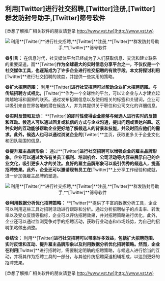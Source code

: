 ## **利用**[Twitter]**进行社交招聘,**[Twitter]**注册,**[Twitter]**群发防封号助手,**[Twitter]**筛号软件**

[😍想了解推广相关软件的朋友请登录 http://www.vst.tw](http://www.vst.tw)

 <center><img src="https://vst.tw/MP4/tuiguang/png/3.png" alt="利用**[Twitter]**进行社交招聘,**[Twitter]**注册,**[Twitter]**群发防封号助手,**[Twitter]**筛号软件"></center>

**😄引言：**
在信息时代，社交媒体平台已经成为了人们获取信息、交流和建立联系的重要渠道。而**[Twitter]**作为全球最大的实时信息分享平台之一，不仅仅是一个社交媒体工具，也逐渐成为了许多企业进行社交招聘的有效手段。本文将探讨利用**[Twitter]**进行社交招聘的效益，并提供一些实用的策略。

**😄扩大招聘范围：**
利用**[Twitter]**进行社交招聘可以帮助企业扩大招聘范围。与传统招聘方式相比，**[Twitter]**作为一个全球性的平台，可以让企业与人才建立起跨越地域和国界的联系。通过发布招聘信息以及使用相关的标签和关键词，企业可以吸引来自世界各地的潜在候选人，并为其提供关于职位和公司文化的详细信息。

**😄实时反馈和互动：**
**[Twitter]**的即时性使得企业能够与候选人进行实时的反馈和互动。候选人可以通过回复或私信的方式与企业沟通，提出问题或表达兴趣。这种实时的互动能够帮助企业更好地了解候选人的背景和技能，并及时回应他们的需求。此外，候选人也可以通过浏览企业的**[Twitter]**主页，获取更多关于企业文化和团队氛围的信息。

**😄提升雇主品牌形象：**
通过**[Twitter]**进行社交招聘可以增强企业的雇主品牌形象。企业可以通过发布有关员工福利、培训机会、公司活动等内容来展示自己的企业文化，吸引更多人才的关注。良好的雇主品牌形象可以吸引优秀的候选人，提高招聘效果。此外，企业还可以邀请现有员工在**[Twitter]**上分享工作经验和成就，进一步加强雇主品牌的塑造。

 <center><img src="https://vst.tw/MP4/tuiguang/png/7.png" alt="利用**[Twitter]**进行社交招聘,**[Twitter]**注册,**[Twitter]**群发防封号助手,**[Twitter]**筛号软件"></center>

**😄利用数据分析优化招聘策略：**
**[Twitter]**提供了丰富的数据分析工具，企业可以利用这些工具对招聘活动进行跟踪和分析。通过分析招聘帖子的点击率、转发率以及受众反馈等指标，企业可以评估招聘效果，并对招聘策略进行优化。此外，企业还可以通过监测竞争对手的招聘活动，获取行业动态和市场趋势，为自己的招聘策略做出调整。

**😄结论：**
利用**[Twitter]**进行社交招聘可以带来许多效益，包括扩大招聘范围、实时反馈和互动、提升雇主品牌形象以及利用数据分析优化招聘策略。然而，企业在利用**[Twitter]**进行招聘时，需要制定明确的招聘策略，与候选人进行恰当的互动，并将其作为招聘工具的一部分，与其他传统招聘渠道相辅相成，以达到更好的招聘效果。

[😍想了解推广相关软件的朋友请登录 http://www.vst.tw](http://www.vst.tw)



